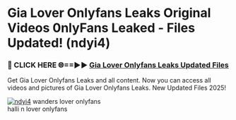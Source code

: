 # Gia Lover Onlyfans Leaks Original Videos 0nlyFans Leaked - Files Updated! (ndyi4)

<h3>🔴 CLICK HERE 🌐==►► <a href="https://tinyurl.com/2jnfzry5" rel="nofollow">Gia Lover Onlyfans Leaks Updated Files</a></h3>

Get Gia Lover Onlyfans Leaks and all content. Now you can access all videos and pictures of Gia Lover Onlyfans Leaks. New Updated Files 2025!

[![ndyi4](https://i.imgur.com/GyGTBgg.gif)](https://tinyurl.com/2jnfzry5)
wanders lover onlyfans<br>
halli n lover onlyfans